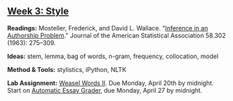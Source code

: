## [Week 3: Style](https://github.com/denten-courses/computing-context/blob/master/lecture-notes/lecture-3.md)

**Readings:**
Mosteller, Frederick, and David L. Wallace. "[Inference in an Authorship
Problem](https://www.stat.cmu.edu/Exams/mosteller.pdf)." Journal of the American Statistical Association 58.302 (1963):
275–309.

**Ideas:** stem, lemma, bag of words, n-gram, frequency, collocation, model

**Method & Tools:** stylistics, iPython, NLTK

**Lab Assignment:** [Weasel Words
II](https://github.com/denten-courses/computing-context/blob/master/experiments/2-weasel/2-weasel-words.md).
Due Monday, April 20th by midnight. Start on [Automatic Essay Grader](https://github.com/denten-courses/computing-context/blob/master/experiments/3-essay-grade/3-essay-grade.md), due Monday, April 27 by midnight.

